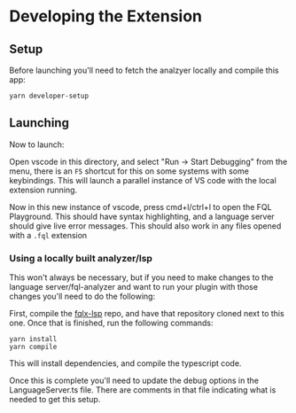 # Developing the Extension

## Setup
Before launching you'll need to fetch the analzyer locally and compile this app:

```
yarn developer-setup
```


## Launching
Now to launch:

Open vscode in this directory, and select "Run -> Start Debugging" from the menu,
there is an `F5` shortcut for this on some systems with some keybindings. This will
launch a parallel instance of VS code with the local extension running.

Now in this new instance of vscode, press cmd+l/ctrl+l to open the FQL Playground.
This should have syntax highlighting, and a language server should give live
error messages.
This should also work in any files opened with a `.fql` extension

### Using a locally built analyzer/lsp

This won't always be necessary, but if you need to make changes to the language server/fql-analyzer and want to run your plugin with those changes you'll need to do the following:

First, compile the [fqlx-lsp](https://github.com/fauna/fqlx-lsp) repo, and have
that repository cloned next to this one. Once that is finished, run the
following commands:

```
yarn install
yarn compile
```

This will install dependencies, and compile the typescript code.

Once this is complete you'll need to update the debug options in the LanguageServer.ts file. There are comments in that file indicating what is needed to get this setup.
